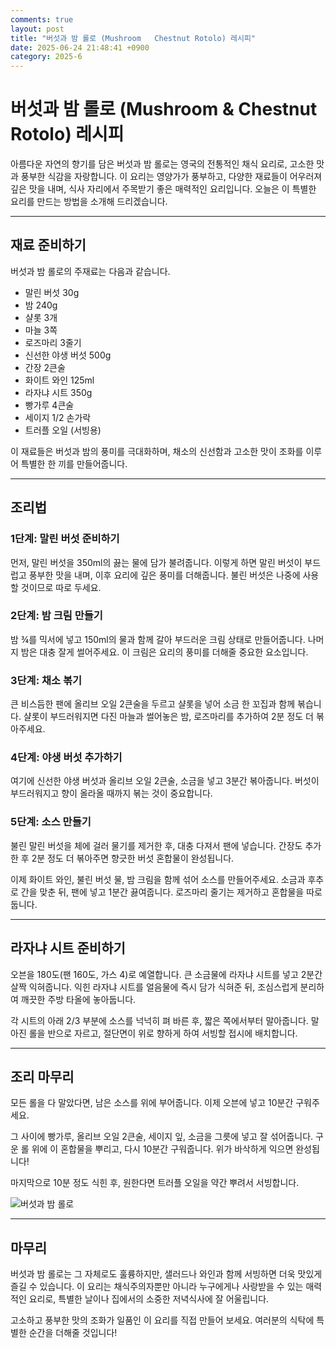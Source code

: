 ```yaml
---
comments: true
layout: post
title: "버섯과 밤 롤로 (Mushroom   Chestnut Rotolo) 레시피"
date: 2025-06-24 21:48:41 +0900
category: 2025-6
---
```


# 버섯과 밤 롤로 (Mushroom & Chestnut Rotolo) 레시피

아름다운 자연의 향기를 담은 버섯과 밤 롤로는 영국의 전통적인 채식 요리로, 고소한 맛과 풍부한 식감을 자랑합니다. 이 요리는 영양가가 풍부하고, 다양한 재료들이 어우러져 깊은 맛을 내며, 식사 자리에서 주목받기 좋은 매력적인 요리입니다. 오늘은 이 특별한 요리를 만드는 방법을 소개해 드리겠습니다.

---

## 재료 준비하기

버섯과 밤 롤로의 주재료는 다음과 같습니다.  

- 말린 버섯 30g  
- 밤 240g  
- 샬롯 3개  
- 마늘 3쪽  
- 로즈마리 3줄기  
- 신선한 야생 버섯 500g  
- 간장 2큰술  
- 화이트 와인 125ml  
- 라자냐 시트 350g  
- 빵가루 4큰술  
- 세이지 1/2 손가락  
- 트러플 오일 (서빙용)  

이 재료들은 버섯과 밤의 풍미를 극대화하며, 채소의 신선함과 고소한 맛이 조화를 이루어 특별한 한 끼를 만들어줍니다.  

---

## 조리법

### 1단계: 말린 버섯 준비하기

먼저, 말린 버섯을 350ml의 끓는 물에 담가 불려줍니다. 이렇게 하면 말린 버섯이 부드럽고 풍부한 맛을 내며, 이후 요리에 깊은 풍미를 더해줍니다. 불린 버섯은 나중에 사용할 것이므로 따로 두세요.  

### 2단계: 밤 크림 만들기

밤 ¾를 믹서에 넣고 150ml의 물과 함께 갈아 부드러운 크림 상태로 만들어줍니다. 나머지 밤은 대충 잘게 썰어주세요. 이 크림은 요리의 풍미를 더해줄 중요한 요소입니다.  

### 3단계: 채소 볶기

큰 비스듬한 팬에 올리브 오일 2큰술을 두르고 샬롯을 넣어 소금 한 꼬집과 함께 볶습니다. 샬롯이 부드러워지면 다진 마늘과 썰어놓은 밤, 로즈마리를 추가하여 2분 정도 더 볶아주세요.  

### 4단계: 야생 버섯 추가하기

여기에 신선한 야생 버섯과 올리브 오일 2큰술, 소금을 넣고 3분간 볶아줍니다. 버섯이 부드러워지고 향이 올라올 때까지 볶는 것이 중요합니다.  

### 5단계: 소스 만들기

불린 말린 버섯을 체에 걸러 물기를 제거한 후, 대충 다져서 팬에 넣습니다. 간장도 추가한 후 2분 정도 더 볶아주면 향긋한 버섯 혼합물이 완성됩니다.  

이제 화이트 와인, 불린 버섯 물, 밤 크림을 함께 섞어 소스를 만들어주세요. 소금과 후추로 간을 맞춘 뒤, 팬에 넣고 1분간 끓여줍니다. 로즈마리 줄기는 제거하고 혼합물을 따로 둡니다.  

---

## 라자냐 시트 준비하기

오븐을 180도(팬 160도, 가스 4)로 예열합니다. 큰 소금물에 라자냐 시트를 넣고 2분간 살짝 익혀줍니다. 익힌 라자냐 시트를 얼음물에 즉시 담가 식혀준 뒤, 조심스럽게 분리하여 깨끗한 주방 타올에 놓아둡니다.  

각 시트의 아래 2/3 부분에 소스를 넉넉히 펴 바른 후, 짧은 쪽에서부터 말아줍니다. 말아진 롤을 반으로 자르고, 절단면이 위로 향하게 하여 서빙할 접시에 배치합니다.  

---

## 조리 마무리

모든 롤을 다 말았다면, 남은 소스를 위에 부어줍니다. 이제 오븐에 넣고 10분간 구워주세요.  

그 사이에 빵가루, 올리브 오일 2큰술, 세이지 잎, 소금을 그릇에 넣고 잘 섞어줍니다. 구운 롤 위에 이 혼합물을 뿌리고, 다시 10분간 구워줍니다. 위가 바삭하게 익으면 완성됩니다!  

마지막으로 10분 정도 식힌 후, 원한다면 트러플 오일을 약간 뿌려서 서빙합니다.  

![버섯과 밤 롤로](https://www.themealdb.com/images/media/meals/ssyqwr1511451678.jpg)

---

## 마무리

버섯과 밤 롤로는 그 자체로도 훌륭하지만, 샐러드나 와인과 함께 서빙하면 더욱 맛있게 즐길 수 있습니다. 이 요리는 채식주의자뿐만 아니라 누구에게나 사랑받을 수 있는 매력적인 요리로, 특별한 날이나 집에서의 소중한 저녁식사에 잘 어울립니다.  

고소하고 풍부한 맛의 조화가 일품인 이 요리를 직접 만들어 보세요. 여러분의 식탁에 특별한 순간을 더해줄 것입니다!